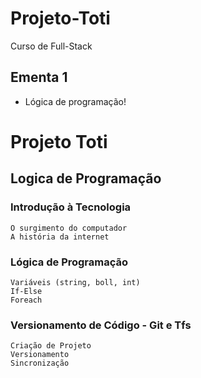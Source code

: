 # Projeto-Toti

Curso de Full-Stack

## Ementa 1
- Lógica de programação!

### 
# Projeto Toti

## Logica de Programação

### Introdução à Tecnologia
    O surgimento do computador
    A história da internet
### Lógica de Programação
    Variáveis (string, boll, int)
    If-Else
    Foreach
### Versionamento de Código - Git e Tfs
    Criação de Projeto
    Versionamento
    Sincronização